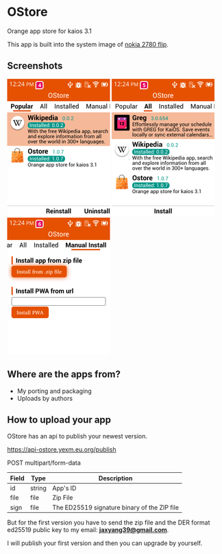 # OStore

Orange app store for kaios 3.1

This app is built into the system image of [nokia 2780 flip](https://github.com/gogogoghost/nokia-2780-flip-jailbreak-tutorial).

## Screenshots

![](imgs/screenshot1.png)
![](imgs/screenshot2.png)
![](imgs/screenshot3.png)

## Where are the apps from?

- My porting and packaging
- Uploads by authors

## How to upload your app

OStore has an api to publish your newest version.

https://api-ostore.yexm.eu.org/publish

POST multipart/form-data

| Field | Type   | Description          |
|-------|--------|----------------------|
| id    | string | App's ID             |
| file  | file   | Zip File             |
| sign  | file   | The ED25519 signature binary of the ZIP file  |

But for the first version you have to send the zip file and the DER format ed25519 public key to my email: **jaxyang39@gmail.com**.

I will publish your first version and then you can upgrade by yourself.